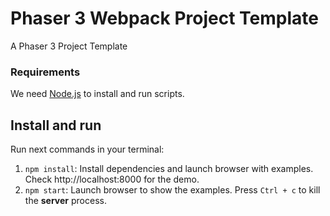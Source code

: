 # Phaser 3 Webpack Project Template

A Phaser 3 Project Template

### Requirements

We need [Node.js](https://nodejs.org) to install and run scripts.

## Install and run

Run next commands in your terminal:

1. `npm install`: Install dependencies and launch browser with examples. Check http://localhost:8000 for the demo.
2. `npm start`: Launch browser to show the examples. Press `Ctrl + c` to kill the **server** process.